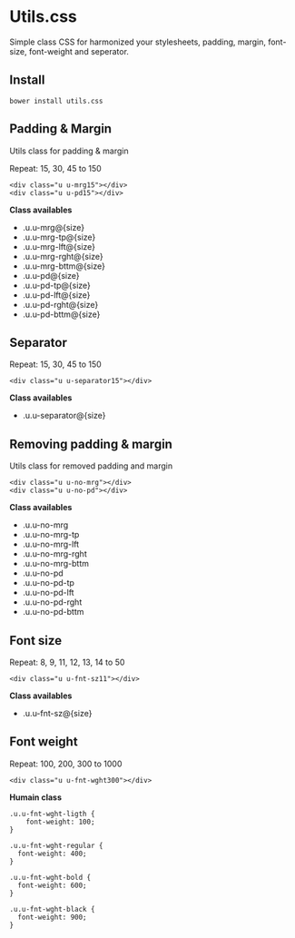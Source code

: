 # Utils.css

Simple class CSS for harmonized your stylesheets, padding, margin, font-size, font-weight and seperator.

## Install
```
bower install utils.css
```

## Padding & Margin
Utils class for padding & margin

Repeat: 15, 30, 45 to 150
```
<div class="u u-mrg15"></div>
<div class="u u-pd15"></div>
```

**Class availables**
* .u.u-mrg@{size}
* .u.u-mrg-tp@{size}
* .u.u-mrg-lft@{size}
* .u.u-mrg-rght@{size}
* .u.u-mrg-bttm@{size}
* .u.u-pd@{size}
* .u.u-pd-tp@{size}
* .u.u-pd-lft@{size}
* .u.u-pd-rght@{size}
* .u.u-pd-bttm@{size}


## Separator
Repeat: 15, 30, 45 to 150
```
<div class="u u-separator15"></div>
```

**Class availables**
* .u.u-separator@{size}

## Removing padding & margin
Utils class for removed padding and margin

```
<div class="u u-no-mrg"></div>
<div class="u u-no-pd"></div>
```

**Class availables**
* .u.u-no-mrg
* .u.u-no-mrg-tp
* .u.u-no-mrg-lft
* .u.u-no-mrg-rght
* .u.u-no-mrg-bttm
* .u.u-no-pd
* .u.u-no-pd-tp
* .u.u-no-pd-lft
* .u.u-no-pd-rght
* .u.u-no-pd-bttm


## Font size
Repeat: 8, 9, 11, 12, 13, 14 to 50
```
<div class="u u-fnt-sz11"></div>
```

**Class availables**
* .u.u-fnt-sz@{size}

## Font weight
Repeat: 100, 200, 300 to 1000
```
<div class="u u-fnt-wght300"></div>
```

**Humain class**
```
.u.u-fnt-wght-ligth {
    font-weight: 100;
}

.u.u-fnt-wght-regular {
  font-weight: 400;
}

.u.u-fnt-wght-bold {
  font-weight: 600;
}

.u.u-fnt-wght-black {
  font-weight: 900;
}
```
